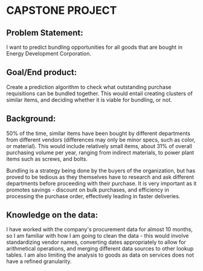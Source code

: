 # CAPSTONE PROJECT

## Problem Statement:
I want to predict bundling opportunities for all goods that are bought in Energy Development Corporation. 

## Goal/End product:
Create a prediction algorithm to check what outstanding purchase requisitions can be bundled together. This would entail creating clusters of similar items, and deciding whether it is viable for bundling, or not. 

## Background:
50% of the time, similar items have been bought by different departments from different vendors (differences may only be minor specs, such as color, or material). This would include relatively small items, about 31% of overall purchasing volume per year, ranging from indirect materials, to power plant items such as screws, and bolts. 

Bundling is a strategy being done by the buyers of the organization, but has proved to be tedious as they themselves have to research and ask different departments before proceeding with their purchase. It is very important as it promotes savings - discount on bulk purchases, and efficiency in processing the purchase order, effectively leading in faster deliveries.

## Knowledge on the data:
I have worked with the company's procurement data for almost 10 months, so I am familiar with how I am going to clean the data - this would involve standardizing vendor names, converting dates appropriately to allow for arithmetical operations, and merging different data sources to other lookup tables. I am also limiting the analysis to goods as data on services does not have a refined granularity. 
